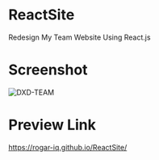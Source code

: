 # ReactSite
Redesign My Team Website Using React.js

# Screenshot 
![DXD-TEAM](https://user-images.githubusercontent.com/67934444/144620299-586baacd-7aef-4457-9e60-d3c0193a385b.png)

# Preview Link 
https://rogar-iq.github.io/ReactSite/
